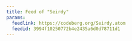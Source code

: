 ```yaml
---
title: Feed of "Seirdy"
params:
  feedlink: https://codeberg.org/Seirdy.atom
  feedid: 3994f10250772b4e2435a6d0d78711d1
---
```

